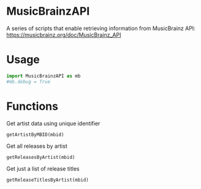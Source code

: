 # MusicBrainzAPI
A series of scripts that enable retrieving information from MusicBrainz API: https://musicbrainz.org/doc/MusicBrainz_API

# Usage
```python
import MusicBrainzAPI as mb
#mb.debug = True
```

# Functions

Get artist data using unique identifier
```
getArtistByMBID(mbid)
```

Get all releases by artist
```
getReleasesByArtist(mbid)
```

Get just a list of release titles
```
getReleaseTitlesByArtist(mbid)
```